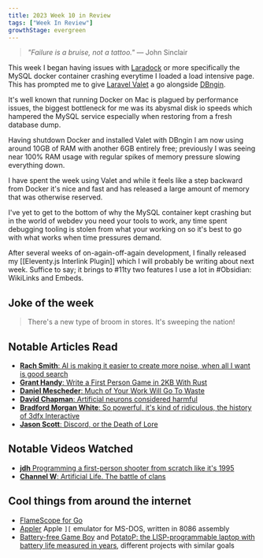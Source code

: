 ```yaml
---
title: 2023 Week 10 in Review
tags: ["Week In Review"]
growthStage: evergreen
---
```


> _"Failure is a bruise, not a tattoo."_
> — John Sinclair

This week I began having issues with [Laradock](https://laradock.io/) or more specifically the MySQL docker container crashing everytime I loaded a load intensive page. This has prompted me to give [Laravel Valet](https://laravel.com/docs/10.x/valet) a go alongside [DBngin](https://dbngin.com/).

It's well known that running Docker on Mac is plagued by performance issues, the biggest bottleneck for me was its abysmal disk io speeds which hampered the MySQL service especially when restoring from a fresh database dump.

Having shutdown Docker and installed Valet with DBngin I am now using around 10GB of RAM with another 6GB entirely free; previously I was seeing near 100% RAM usage with regular spikes of memory pressure slowing everything down.

I have spent the week using Valet and while it feels like a step backward from Docker it's nice and fast and has released a large amount of memory that was otherwise reserved.

I've yet to get to the bottom of why the MySQL container kept crashing but in the world of webdev you need your tools to work, any time spent debugging tooling is stolen from what your working on so it's best to go with what works when time pressures demand.

After several weeks of on-again-off-again development, I finally released my [[Eleventy.js Interlink Plugin]] which I will probably be writing about next week. Suffice to say; it brings to #11ty two features I use a lot in #Obsidian: WikiLinks and Embeds.

## Joke of the week
> There's a new type of broom in stores. It's sweeping the nation!

## Notable Articles Read
- [**Rach Smith**: AI is making it easier to create more noise, when all I want is good search](https://rachsmith.com/i-want-good-search/)
- [**Grant Handy**: Write a First Person Game in 2KB With Rust](https://grantshandy.github.io/posts/raycasting/)
- [**Daniel Mescheder**: Much of Your Work Will Go To Waste](https://solutionspace.blog/2022/05/03/much-of-your-work-will-go-to-waste/)
- [**David Chapman**: Artificial neurons considered harmful](https://betterwithout.ai/artificial-neurons-considered-harmful)
- [**Bradford Morgan White**: So powerful, it's kind of ridiculous, the history of 3dfx Interactive](https://www.abortretry.fail/p/so-powerful-its-kind-of-ridiculous)
- [**Jason Scott**: Discord, or the Death of Lore](http://ascii.textfiles.com/archives/5509)

## Notable Videos Watched
- [**jdh** Programming a first-person shooter from scratch like it's 1995](https://www.youtube.com/watch?v=fSjc8vLMg8c)
- [**Channel W**: Artificial Life. The battle of clans](https://www.youtube.com/watch?v=q2uuMY37JuA)

## Cool things from around the internet
- [FlameScope for Go](https://blog.felixge.de/flamescope-for-go/)
- [Appler](https://github.com/zajo/appler) Apple `][` emulator for MS-DOS, written in 8086 assembly
- [Battery-free Game Boy](https://www.freethegameboy.info/) and [PotatoP: the LISP-programmable laptop with battery life measured in years](https://hackaday.io/project/184340-potatop), different projects with similar goals